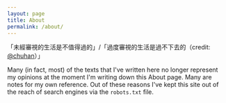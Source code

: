```yaml
---
layout: page
title: About
permalink: /about/
---
```


「未經審視的生活是不值得過的」/「過度審視的生活是過不下去的（credit: [@chuhan](https://twitter.com/chuhan)）」

Many (in fact, most) of the texts that I've written here no longer represent my opinions at the moment I'm writing down this About page. Many are notes for my own reference. Out of these reasons I've kept this site out of the reach of search engines via the `robots.txt` file.